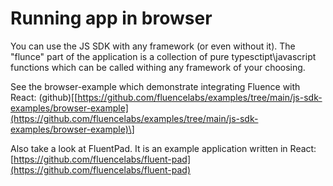# Running app in browser

You can use the JS SDK with any framework \(or even without it\). The "flunce" part of the application is a collection of pure typesctipt\javascript functions which can be called withing any framework of your choosing.

See the browser-example which demonstrate integrating Fluence with React: \(github\)\[[https://github.com/fluencelabs/examples/tree/main/js-sdk-examples/browser-example](https://github.com/fluencelabs/examples/tree/main/js-sdk-examples/browser-example)\]

Also take a look at FluentPad. It is an example application written in React: [https://github.com/fluencelabs/fluent-pad](https://github.com/fluencelabs/fluent-pad)

